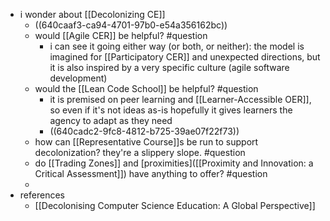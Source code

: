 - i wonder about [[Decolonizing CE]]
	- ((640caaf3-ca94-4701-97b0-e54a356162bc))
	- would [[Agile CER]] be helpful? #question
		- i can see it going either way (or both, or neither): the model is imagined for [[Participatory CER]] and unexpected directions, but it is also inspired by a very specific culture (agile software development)
	- would the [[Lean Code School]] be helpful? #question
		- it is premised on peer learning and [[Learner-Accessible OER]], so even if it's not ideas as-is hopefully it gives learners the agency to adapt as they need
		- ((640cadc2-9fc8-4812-b725-39ae07f22f73))
	- how can [[Representative Course]]s be run to support decolonization?  they're a slippery slope.  #question
	- do [[Trading Zones]] and [proximities]([[Proximity and Innovation: a Critical Assessment]]) have anything to offer? #question
	-
- references
	- [[Decolonising Computer Science Education: A Global Perspective]]